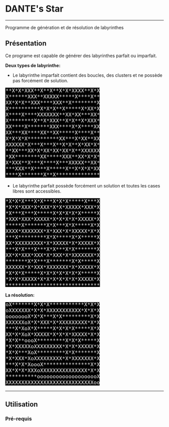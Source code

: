 # DANTE's Star
-----------------------------------
Programme de génération et de résolution de labyrinthes

## Présentation

Ce programe est capable de générer des labyrinthes parfait ou imparfait.  
  
__Deux types de labyrinthe:__  
* Le labyrinthe imparfait contient des boucles, des clusters et ne possède pas forcément de solution.  
  

![alt text](imperfect.png)
  

* Le labyrinthe parfait possède forcément un solution et toutes les cases libres sont accessibles.  



![alt text](perfect.png)  
  

__La résolution:__  

![alt text](solved.png)  

-------------
## Utilisation

### Pré-requis